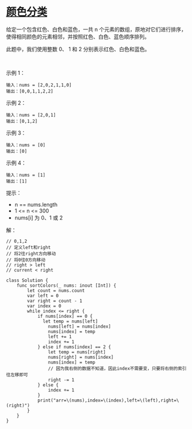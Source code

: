 
# [颜色分类](https://leetcode-cn.com/problems/sort-colors/)


给定一个包含红色、白色和蓝色，一共 n 个元素的数组，原地对它们进行排序，使得相同颜色的元素相邻，并按照红色、白色、蓝色顺序排列。

此题中，我们使用整数 0、 1 和 2 分别表示红色、白色和蓝色。

 

示例 1：
```
输入：nums = [2,0,2,1,1,0]
输出：[0,0,1,1,2,2]
```
示例 2：
```
输入：nums = [2,0,1]
输出：[0,1,2]
```
示例 3：
```
输入：nums = [0]
输出：[0]
```
示例 4：
```
输入：nums = [1]
输出：[1]
```
提示：

* n == nums.length
* 1 <= n <= 300
* nums[i] 为 0、1 或 2

解：
```
// 0,1,2
// 定义left和right
// 将2往right方向移动
// 将0往0方向移动
// right > left
// current < right

class Solution {
    func sortColors(_ nums: inout [Int]) {
        let count = nums.count
        var left = 0
        var right = count - 1
        var index = 0
        while index <= right {
            if nums[index] == 0 {
              let temp = nums[left]
                nums[left] = nums[index]
                nums[index] = temp
                left += 1
                index += 1
            } else if nums[index] == 2 {
                let temp = nums[right]
                nums[right] = nums[index]
                nums[index] = temp
                // 因为我右侧的数据不知道，因此index不需要变，只要将右侧的索引往左移即可
                right -= 1
            } else {
                index += 1
            }
            print("arr=\(nums),index=\(index),left=\(left),right=\(right)")
        }
    }
}

```
